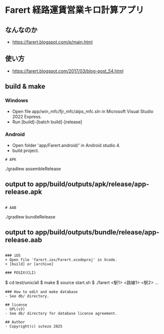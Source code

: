 # Farert 経路運賃営業キロ計算アプリ

## なんなのか
- https://farert.blogspot.com/p/main.html

## 使い方
- https://farert.blogspot.com/2017/03/blog-post_54.html

## build & make

### Windows
+ Open file app/win_mfc/fjr_mfc/alps_mfc.sln in Microsoft Visual Studio 2022 Express.
+ Run [build]-[batch build]-[release]

### Android
+ Open folder 'app/Farert.android/' in Android studio 4.
+ build project.
```
# APK
```
./gradlew assembleRelease
## output to app/build/outputs/apk/release/app-release.apk
```

# AAB
```
./gradlew bundleRelease
## output to app/build/outputs/bundle/release/app-release.aab
```

### iOS
+ Open file 'farert.ios/Farert.xcodeproj' in Xcode.
+ [build] or [archive]

### POSIX(CLI)
```
$ cd test/unix/all
$ make
$ source start.sh
$ ./farert <駅1> <路線1> <駅2> ...
```
### How to edit and make database
- See db/ directory.

## license
- GPL(v3)
- See db/ directory for database license agreement.

## Author
- Copyright(c) sutezo 2025

